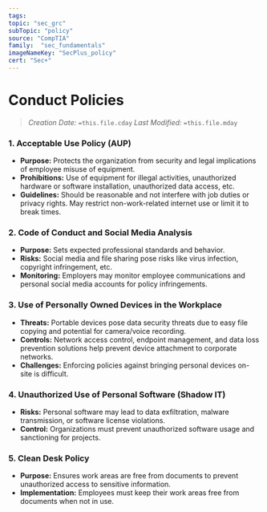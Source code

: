 ```yaml
---
tags:
topic: "sec_grc"
subTopic: "policy"
source: "CompTIA"
family:  "sec_fundamentals"
imageNameKey: "SecPlus_policy" 
cert: "Sec+"
---
```

# Conduct Policies
> *Creation Date:* `=this.file.cday`
> *Last Modified:* `=this.file.mday`

### 1. Acceptable Use Policy (AUP)

- **Purpose:** Protects the organization from security and legal implications of employee misuse of equipment.
- **Prohibitions:** Use of equipment for illegal activities, unauthorized hardware or software installation, unauthorized data access, etc.
- **Guidelines:** Should be reasonable and not interfere with job duties or privacy rights. May restrict non-work-related internet use or limit it to break times.

### 2. Code of Conduct and Social Media Analysis

- **Purpose:** Sets expected professional standards and behavior.
- **Risks:** Social media and file sharing pose risks like virus infection, copyright infringement, etc.
- **Monitoring:** Employers may monitor employee communications and personal social media accounts for policy infringements.

### 3. Use of Personally Owned Devices in the Workplace

- **Threats:** Portable devices pose data security threats due to easy file copying and potential for camera/voice recording.
- **Controls:** Network access control, endpoint management, and data loss prevention solutions help prevent device attachment to corporate networks.
- **Challenges:** Enforcing policies against bringing personal devices on-site is difficult.

### 4. Unauthorized Use of Personal Software (Shadow IT)

- **Risks:** Personal software may lead to data exfiltration, malware transmission, or software license violations.
- **Control:** Organizations must prevent unauthorized software usage and sanctioning for projects.

### 5. Clean Desk Policy

- **Purpose:** Ensures work areas are free from documents to prevent unauthorized access to sensitive information.
- **Implementation:** Employees must keep their work areas free from documents when not in use.
